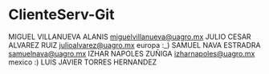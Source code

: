 # ClienteServ-Git
MIGUEL VILLANUEVA ALANIS miguelvillanueva@uagro.mx
JULIO CESAR ALVAREZ RUIZ julioalvarez@uagro.mx europa :_)
SAMUEL NAVA ESTRADRA samuelnava@uagro.mx
IZHAR NAPOLES ZUÑIGA izharnapoles@uagro.mx mexico :)
LUIS JAVIER TORRES HERNANDEZ 